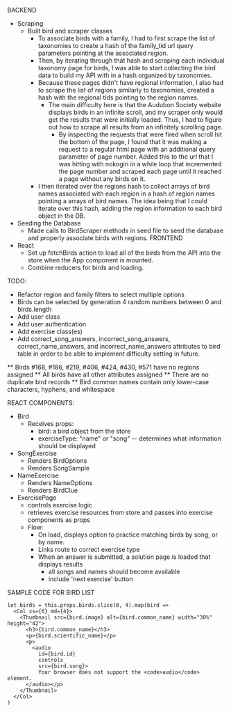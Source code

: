BACKEND
* Scraping
  - Built bird and scraper classes
    - To associate birds with a family, I had to first scrape the list of taxonomies to create
      a hash of the family_tid url query parameters pointing at the associated region.
    - Then, by iterating through that hash and scraping each individual taxonomy page for birds,
      I was able to start collecting the bird data to build my API with in a hash organized by
      taxonomies.
    - Because these pages didn't have regional information, I also had to scrape the list of
      regions similarly to taxonomies, created a hash with the regional tids pointing to the
      region names.
      - The main difficulty here is that the Audubon Society website displays birds in an infinite
        scroll, and my scraper only would get the results that were initially loaded. Thus, I 
        had to figure out how to scrape all results from an infinitely scrolling page.
        - By inspecting the requests that were fired when scroll hit the bottom of the page, I
          found that it was making a request to a regular html page with an additional query 
          parameter of page number. Added this to the url that I was hitting with nokogiri in a 
          while loop that incremented the page number and scraped each page until it reached a 
          page without any birds on it.
    - I then iterated over the regions hash to collect arrays of bird names associated with each
      region in a hash of region names pointing a arrays of bird names. The idea being that I
      could iterate over this hash, adding the region information to each bird object in the DB.
* Seeding the Database
  - Made calls to BirdScraper methods in seed file to seed the database and properly associate
    birds with regions.
FRONTEND
* React
  - Set up fetchBirds action to load all of the birds from the API into the store when the 
    App component is mounted.
  - Combine reducers for birds and loading.



TODO:
- Refactor region and family filters to select multiple options
- Birds can be selected by generation 4 random numbers between 0 and birds.length 
- Add user class
- Add user authentication
- Add exercise class(es)
- Add correct_song_answers, incorrect_song_answers, correct_name_answers, and 
  incorrect_name_answers attributes to bird table in order to be able to implement
  difficulty setting in future.

** Birds #168, #186, #219, #406, #424, #430, #571 have no regions assigned
** All birds have all other attributes assigned
** There are no duplicate bird records
** Bird common names contain only lower-case characters, hyphens, and whitespace

REACT COMPONENTS:
- Bird
  - Receives props:
    - bird: a bird object from the store
    - exerciseType: "name" or "song" -- determines what information should be displayed
- SongExercise
  - Renders BirdOptions
  - Renders SongSample
- NameExercise
  - Renders NameOptions
  - Renders BirdClue
- ExercisePage
  - controls exercise logic
  - retrieves exercise resources from store and passes into exercise components as props
  - Flow:
    - On load, displays option to practice matching birds by song, or by name.
    - Links route to correct exercise type
    - When an answer is submitted, a solution page is loaded that displays results
      - all songs and names should become available
      - include 'next exercise' button



SAMPLE CODE FOR BIRD LIST

    let birds = this.props.birds.slice(0, 4).map(bird =>
      <Col xs={6} md={4}>
        <Thumbnail src={bird.image} alt={bird.common_name} width="30%" height="42">
          <h3>{bird.common_name}</h3>
          <p>{bird.scientific_name}</p>
          <p>
            <audio
              id={bird.id}
              controls
              src={bird.song}>
              Your browser does not support the <code>audio</code> element.
          </audio></p>
        </Thumbnail>
      </Col>
    )
